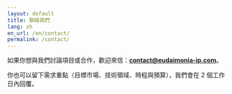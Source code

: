 ```yaml
---
layout: default
title: 聯絡我們
lang: zh
en_url: /en/contact/
permalink: /contact/
---
```



如果你想與我們討論項目或合作，歡迎來信：**contact@eudaimonia-ip.com**。

你也可以留下需求重點（目標市場、技術領域、時程與預算），我們會在 2 個工作日內回覆。
